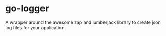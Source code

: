 # go-logger
A wrapper around the awesome zap and lumberjack library to create json log files for your application.

